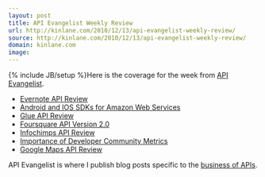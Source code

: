 ```yaml
---
layout: post
title: API Evangelist Weekly Review
url: http://kinlane.com/2010/12/13/api-evangelist-weekly-review/
source: http://kinlane.com/2010/12/13/api-evangelist-weekly-review/
domain: kinlane.com
image: 
---
```

{% include JB/setup %}Here is the coverage for the week from <a href="http://www.apievangelist.com" target="_blank">API Evangelist</a>.
<ul class="mainlist">
     <li>
          <a href="http://blog.apievangelist.com/2010/12/09/evernote-api-review/" target="_blank">Evernote API Review</a>
     </li>
     <li>
          <a href="http://blog.apievangelist.com/2010/12/09/android-and-ios-sdks-for-amazon-web-services/" target="_blank">Android and IOS SDKs for Amazon Web Services</a>
     </li>
     <li>
          <a href="http://blog.apievangelist.com/2010/12/09/glue-api-review/" target="_blank">Glue API Review</a>
     </li>
     <li>
          <a href="http://blog.apievangelist.com/2010/12/10/foursquare-api-version-2-0/" target="_blank">Foursquare API Version 2.0</a>
     </li>
     <li>
          <a href="http://blog.apievangelist.com/2010/12/10/infochimps-api-review/" target="_blank">Infochimps API Review</a>
     </li>
     <li>
          <a href="http://blog.apievangelist.com/2010/12/11/importance-of-developer-community-metrics/" target="_blank">Importance of Developer Community Metrics</a>
     </li>
     <li>
          <a href="http://blog.apievangelist.com/2010/12/12/google-maps-api-review/" target="_blank">Google Maps API Review</a>
     </li>
</ul>API Evangelist is where I publish blog posts specific to the <a href="http://blog.apievangelist.com/" target="_blank">business of APIs</a>.